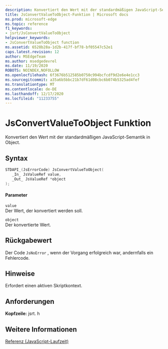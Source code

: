 ```yaml
---
description: Konvertiert den Wert mit der standardmäßigen JavaScript-Semantik in Object.
title: JsConvertValueToObject-Funktion | Microsoft docs
ms.prod: microsoft-edge
ms.topic: reference
f1_keywords:
- jsrt/JsConvertValueToObject
helpviewer_keywords:
- JsConvertValueToObject function
ms.assetid: 6528b28a-1d2b-417f-bf78-bf05547c52e1
caps.latest.revision: 12
author: MSEdgeTeam
ms.author: msedgedevrel
ms.date: 11/19/2020
ROBOTS: NOINDEX,NOFOLLOW
ms.openlocfilehash: 6f3676b512585b0750c994bcfcdf9d2e6e4e1cc3
ms.sourcegitcommit: a35a6b5bbc21b7df61d08cbc6b074b5325ad4fef
ms.translationtype: MT
ms.contentlocale: de-DE
ms.lasthandoff: 12/17/2020
ms.locfileid: "11233755"
---
```

# JsConvertValueToObject Funktion

Konvertiert den Wert mit der standardmäßigen JavaScript-Semantik in Object.  
  
## Syntax  
  
```cpp  
STDAPI_(JsErrorCode) JsConvertValueToObject(  
   _In_ JsValueRef value,  
   _Out_ JsValueRef *object  
);  
```  
  
#### Parameter  
 `value`  
 Der Wert, der konvertiert werden soll.  
  
 `object`  
 Der konvertierte Wert.  
  
## Rückgabewert  
 Der Code `JsNoError` , wenn der Vorgang erfolgreich war, andernfalls ein Fehlercode.  
  
## Hinweise  
 Erfordert einen aktiven Skriptkontext.  
  
## Anforderungen  
 **Kopfzeile:** jsrt. h  
  
## Weitere Informationen  
 [Referenz (JavaScript-Laufzeit)](../chakra-hosting/reference-javascript-runtime.md)
